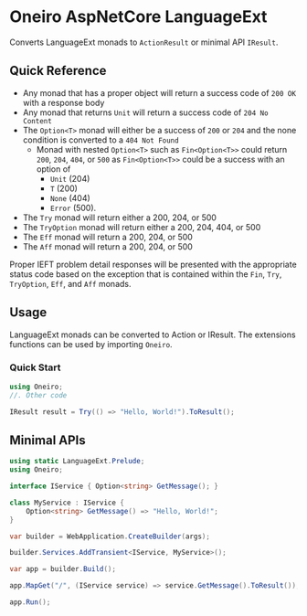 # Oneiro AspNetCore LanguageExt

Converts LanguageExt monads to `ActionResult` or minimal API `IResult`. 

## Quick Reference

- Any monad that has a proper object will return a success code of `200 OK` with a response body
- Any monad that returns `Unit` will return a success code of `204 No Content`
- The `Option<T>` monad will either be a success of `200` or `204` and the none condition is converted to a `404 Not Found`
    - Monad with nested `Option<T>` such as `Fin<Option<T>>` could return `200`, `204`, `404`, or `500` as `Fin<Option<T>>` could be a success with an option of 
      - `Unit` (204)
      - `T` (200)
      - `None` (404)
      - `Error` (500).
- The `Try` monad will return either a 200, 204, or 500
- The `TryOption` monad will return either a 200, 204, 404, or 500
- The `Eff` monad will return a 200, 204, or 500
- The `Aff` monad will return a 200, 204, or 500

Proper IEFT problem detail responses will be presented with the appropriate
status code based on the exception that is contained within the `Fin`, `Try`, `TryOption`, `Eff`, and `Aff` monads. 

## Usage

LanguageExt monads can be converted to Action or IResult. The extensions functions can be used by importing `Oneiro`.


### Quick Start
```csharp
using Oneiro;
//. Other code

IResult result = Try(() => "Hello, World!").ToResult();
```

## Minimal APIs

```csharp
using static LanguageExt.Prelude;
using Oneiro;

interface IService { Option<string> GetMessage(); }

class MyService : IService {
    Option<string> GetMessage() => "Hello, World!";
}

var builder = WebApplication.CreateBuilder(args);

builder.Services.AddTransient<IService, MyService>();

var app = builder.Build();

app.MapGet("/", (IService service) => service.GetMessage().ToResult());

app.Run();
```
